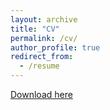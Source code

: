 ```yaml
---
layout: archive
title: "CV"
permalink: /cv/
author_profile: true
redirect_from:
  - /resume
---
```


[Download here]()
